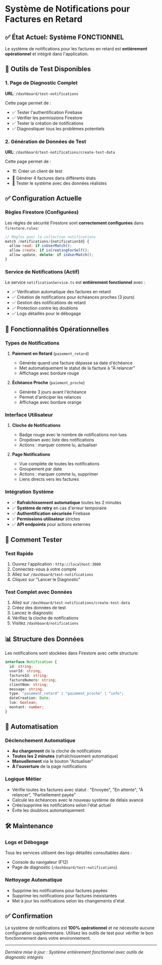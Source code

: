 # Système de Notifications pour Factures en Retard

## ✅ État Actuel: Système FONCTIONNEL

Le système de notifications pour les factures en retard est **entièrement opérationnel** et intégré dans l'application.

## 🔧 Outils de Test Disponibles

### 1. Page de Diagnostic Complet

**URL**: `/dashboard/test-notifications`

Cette page permet de :

- ✅ Tester l'authentification Firebase
- ✅ Vérifier les permissions Firestore
- ✅ Tester la création de notifications
- ✅ Diagnostiquer tous les problèmes potentiels

### 2. Génération de Données de Test

**URL**: `/dashboard/test-notifications/create-test-data`

Cette page permet de :

- 🏗️ Créer un client de test
- 📄 Générer 4 factures dans différents états
- 🧪 Tester le système avec des données réalistes

## ✅ Configuration Actuelle

### Règles Firestore (Configurées)

Les règles de sécurité Firestore sont **correctement configurées** dans `firestore.rules`:

```javascript
// Règles pour la collection notifications
match /notifications/{notificationId} {
  allow read: if isUserMatch();
  allow create: if isCreatingForSelf();
  allow update, delete: if isUserMatch();
}
```

### Service de Notifications (Actif)

Le service `notificationService.ts` est **entièrement fonctionnel** avec :

- ✅ Vérification automatique des factures en retard
- ✅ Création de notifications pour échéances proches (3 jours)
- ✅ Gestion des notifications de retard
- ✅ Protection contre les doublons
- ✅ Logs détaillés pour le débogage

## 🎯 Fonctionnalités Opérationnelles

### Types de Notifications

1. **Paiement en Retard** (`paiement_retard`)

   - Générée quand une facture dépasse sa date d'échéance
   - Met automatiquement le statut de la facture à "À relancer"
   - Affichage avec bordure rouge

2. **Échéance Proche** (`paiement_proche`)
   - Générée 3 jours avant l'échéance
   - Permet d'anticiper les relances
   - Affichage avec bordure orange

### Interface Utilisateur

1. **Cloche de Notifications**

   - Badge rouge avec le nombre de notifications non lues
   - Dropdown avec liste des notifications
   - Actions : marquer comme lu, actualiser

2. **Page Notifications**
   - Vue complète de toutes les notifications
   - Groupement par date
   - Actions : marquer comme lu, supprimer
   - Liens directs vers les factures

### Intégration Système

- ✅ **Rafraîchissement automatique** toutes les 2 minutes
- ✅ **Système de retry** en cas d'erreur temporaire
- ✅ **Authentification sécurisée** Firebase
- ✅ **Permissions utilisateur** strictes
- ✅ **API endpoints** pour actions externes

## 🚀 Comment Tester

### Test Rapide

1. Ouvrez l'application : `http://localhost:3000`
2. Connectez-vous à votre compte
3. Allez sur `/dashboard/test-notifications`
4. Cliquez sur "Lancer le Diagnostic"

### Test Complet avec Données

1. Allez sur `/dashboard/test-notifications/create-test-data`
2. Créez des données de test
3. Lancez le diagnostic
4. Vérifiez la cloche de notifications
5. Visitez `/dashboard/notifications`

## 📊 Structure des Données

Les notifications sont stockées dans Firestore avec cette structure:

```typescript
interface Notification {
  id: string;
  userId: string;
  factureId: string;
  factureNumero: string;
  clientNom: string;
  message: string;
  type: "paiement_retard" | "paiement_proche" | "info";
  dateCreation: Date;
  lue: boolean;
  montant: number;
}
```

## 🔄 Automatisation

### Déclenchement Automatique

- **Au chargement** de la cloche de notifications
- **Toutes les 2 minutes** (rafraîchissement automatique)
- **Manuellement** via le bouton "Actualiser"
- **À l'ouverture** de la page notifications

### Logique Métier

- Vérifie toutes les factures avec statut : "Envoyée", "En attente", "À relancer", "Partiellement payée"
- Calcule les échéances avec le nouveau système de délais avancé
- Crée/supprime les notifications selon l'état actuel
- Évite les doublons automatiquement

## 🛠️ Maintenance

### Logs et Débogage

Tous les services utilisent des logs détaillés consultables dans :

- Console du navigateur (F12)
- Page de diagnostic (`/dashboard/test-notifications`)

### Nettoyage Automatique

- Supprime les notifications pour factures payées
- Supprime les notifications pour factures inexistantes
- Met à jour les notifications selon les changements d'état

## ✅ Confirmation

Le système de notifications est **100% opérationnel** et ne nécessite aucune configuration supplémentaire. Utilisez les outils de test pour vérifier le bon fonctionnement dans votre environnement.

---

_Dernière mise à jour : Système entièrement fonctionnel avec outils de diagnostic intégrés_
